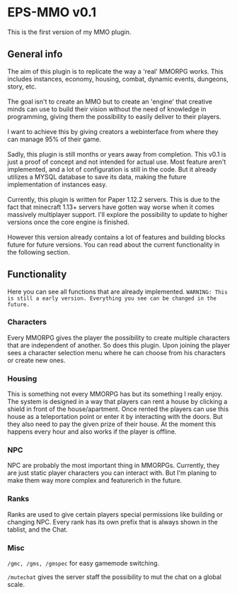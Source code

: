 # EPS-MMO v0.1

This is the first version of my MMO plugin.

## General info

The aim of this plugin is to replicate the way a 'real' MMORPG works.
This includes instances, economy, housing, combat, dynamic events, dungeons, story, etc. <br>
<br>
The goal isn't to create an MMO but to create an 'engine' that creative minds can use to build
their vision without the need of knowledge in programming, giving them the possibility to easily
deliver to their players. <br>
<br>
I want to achieve this by giving creators a webinterface from where they can manage 95% of their game. <br>
<br>
Sadly, this plugin is still months or years away from completion. This v0.1 is just a proof
of concept and not intended for actual use. Most feature aren't implemented, and a lot of configuration is still in the code. 
But it already utilizes a MYSQL database to save its data, making the future implementation of instances easy.<br>
<br>
Currently, this plugin is written for Paper 1.12.2 servers. This is due to the fact that minecraft 1.13+ servers
have gotten way worse when it comes massively multiplayer support. I'll explore the possibility to 
update to higher versions once the core engine is finished.<br>
<br>
However this version already contains a lot of features and building blocks future for future versions. You can read about the current functionality in the following section.

## Functionality

Here you can see all functions that are already implemented. `WARNING: This is still a early version. Everything you see can be changed in the future.`

### Characters

Every MMORPG gives the player the possibility to create multiple characters that are independent of another.
So does this plugin. Upon joining the player sees a character selection menu where he can choose from his characters or create new ones.

### Housing 

This is something not every MMORPG has but its something I really enjoy. 
The system is designed in a way that players can rent a house by clicking a shield 
in front of the house/apartment. Once rented the players can use this house as a teleportation point or enter it by
interacting with the doors. But they also need to pay the given prize of their house. At the moment this happens every hour and
also works if the player is offline. 

### NPC

NPC are probably the most important thing in MMORPGs. Currently, they are just static player characters you can interact with.
But I'm planing to make them way more complex and featurerich in the future.

### Ranks

Ranks are used to give certain players special permissions like building or changing NPC. 
Every rank has its own prefix that is always shown in the tablist, and the Chat.

### Misc

`/gmc, /gms, /gmspec` for easy gamemode switching.
<br>

`/mutechat` gives the server staff the possibility to mut the chat on a global scale.
